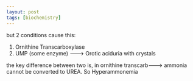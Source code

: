 ```yaml
---
layout: post
tags: [biochemistry]
---
```


but 2 conditions cause this:
1. Ornithine Transcarboxylase
2. UMP (some enzyme) ---> Orotic aciduria with crystals

the key difference between two is, in ornithine transcarb---> ammonia cannot be converted to UREA. So Hyperammonemia


